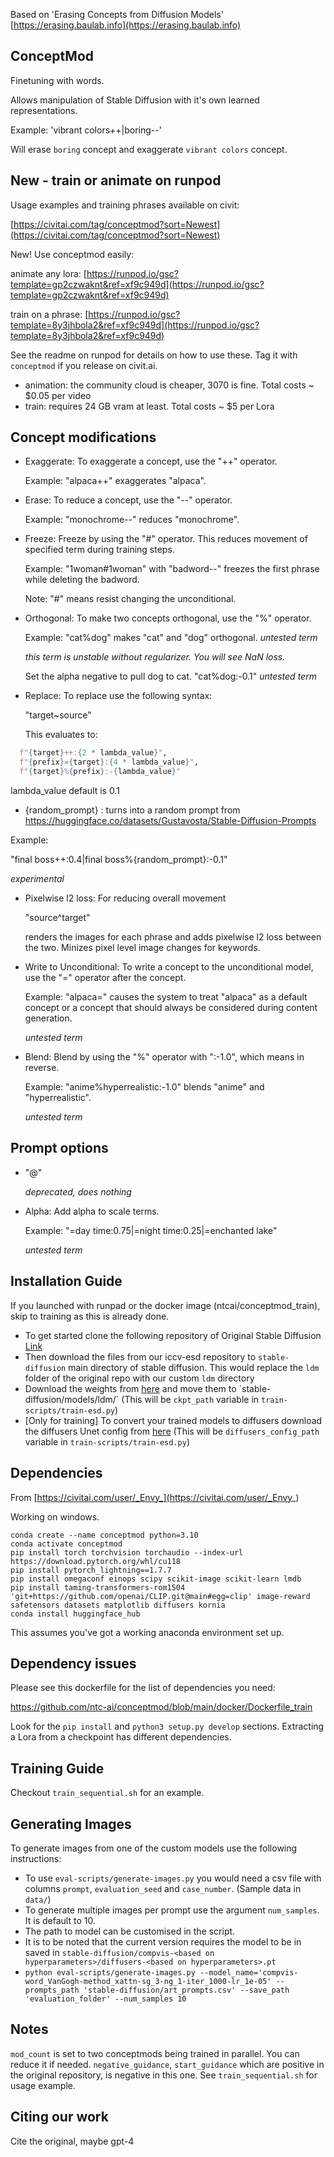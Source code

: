 Based on 'Erasing Concepts from Diffusion Models' [https://erasing.baulab.info](https://erasing.baulab.info)

## ConceptMod

Finetuning with words.

Allows manipulation of Stable Diffusion with it's own learned representations.

Example: 'vibrant colors++|boring--'

Will erase `boring` concept and exaggerate `vibrant colors` concept.

## New - train or animate on runpod

Usage examples and training phrases available on civit:

[https://civitai.com/tag/conceptmod?sort=Newest](https://civitai.com/tag/conceptmod?sort=Newest)

New! Use conceptmod easily:

animate any lora: [https://runpod.io/gsc?template=gp2czwaknt&ref=xf9c949d](https://runpod.io/gsc?template=gp2czwaknt&ref=xf9c949d)

train on a phrase: [https://runpod.io/gsc?template=8y3jhbola2&ref=xf9c949d](https://runpod.io/gsc?template=8y3jhbola2&ref=xf9c949d)

See the readme on runpod for details on how to use these. Tag it with `conceptmod` if you release on civit.ai.

* animation: the community cloud is cheaper, 3070 is fine. Total costs ~ $0.05 per video
* train: requires 24 GB vram at least. Total costs ~ $5 per Lora

## Concept modifications

* Exaggerate: To exaggerate a concept, use the "++" operator.

  Example: "alpaca++" exaggerates "alpaca".

* Erase: To reduce a concept, use the "--" operator.

  Example: "monochrome--" reduces "monochrome".

* Freeze: Freeze by using the "#" operator. This reduces movement of specified term during training steps.

  Example: "1woman#1woman" with "badword--" freezes the first phrase while deleting the badword.

  Note: "#" means resist changing the unconditional.

* Orthogonal: To make two concepts orthogonal, use the "%" operator.

  Example: "cat%dog" makes "cat" and "dog" orthogonal. *untested term*

  *this term is unstable without regularizer. You will see NaN loss.*

  Set the alpha negative to pull dog to cat. "cat%dog:-0.1" *untested term*

* Replace: To replace use the following syntax:

  "target~source"

  This evaluates to:

```python
  f"{target}++:{2 * lambda_value}",
  f"{prefix}={target}:{4 * lambda_value}",
  f"{target}%{prefix}:-{lambda_value}"
```
lambda_value default is 0.1

* {random_prompt} : turns into a random prompt from https://huggingface.co/datasets/Gustavosta/Stable-Diffusion-Prompts

Example:

"final boss++:0.4|final boss%{random_prompt}:-0.1"

*experimental*

* Pixelwise l2 loss: For reducing overall movement

  "source^target"

  renders the images for each phrase and adds pixelwise l2 loss between the two. Minizes pixel level image changes for keywords.

* Write to Unconditional: To write a concept to the unconditional model, use the "=" operator after the concept.

  Example: "alpaca=" causes the system to treat "alpaca" as a default concept or a concept that should always be considered during content generation.

  *untested term*

* Blend: Blend by using the "%" operator with ":-1.0", which means in reverse.

  Example: "anime%hyperrealistic:-1.0" blends "anime" and "hyperrealistic".

  *untested term*

## Prompt options

* "@" 

  *deprecated, does nothing*

* Alpha: Add alpha to scale terms.

  Example: "=day time:0.75|=night time:0.25|=enchanted lake"

  *untested term*

## Installation Guide

If you launched with runpad or the docker image (ntcai/conceptmod_train), skip to training as this is already done.

* To get started clone the following repository of Original Stable Diffusion [Link](https://github.com/CompVis/stable-diffusion)
* Then download the files from our iccv-esd repository to `stable-diffusion` main directory of stable diffusion. This would replace the `ldm` folder of the original repo with our custom `ldm` directory
* Download the weights from [here]([https://huggingface.co/CompVis/stable-diffusion-v-1-4-original](https://huggingface.co/CompVis/stable-diffusion-v-1-4-original/resolve/main/sd-v1-4-full-ema.ckpt)) and move them to `stable-diffusion/models/ldm/` (This will be `ckpt_path` variable in `train-scripts/train-esd.py`)
* [Only for training] To convert your trained models to diffusers download the diffusers Unet config from [here](https://huggingface.co/CompVis/stable-diffusion-v1-4/blob/main/unet/config.json)  (This will be `diffusers_config_path` variable in `train-scripts/train-esd.py`)

## Dependencies

From [https://civitai.com/user/_Envy_](https://civitai.com/user/_Envy_)

Working on windows.

```
conda create --name conceptmod python=3.10
conda activate conceptmod
pip install torch torchvision torchaudio --index-url https://download.pytorch.org/whl/cu118
pip install pytorch_lightning==1.7.7
pip install omegaconf einops scipy scikit-image scikit-learn lmdb
pip install taming-transformers-rom1504 'git+https://github.com/openai/CLIP.git@main#egg=clip' image-reward safetensors datasets matplotlib diffusers kornia
conda install huggingface_hub
```

This assumes you've got a working anaconda environment set up.

## Dependency issues

Please see this dockerfile for the list of dependencies you need:

https://github.com/ntc-ai/conceptmod/blob/main/docker/Dockerfile_train

Look for the `pip install` and `python3 setup.py develop` sections. Extracting a Lora from a checkpoint has different dependencies.

## Training Guide

Checkout `train_sequential.sh` for an example.

## Generating Images

To generate images from one of the custom models use the following instructions:

* To use `eval-scripts/generate-images.py` you would need a csv file with columns `prompt`, `evaluation_seed` and `case_number`. (Sample data in `data/`)
* To generate multiple images per prompt use the argument `num_samples`. It is default to 10.
* The path to model can be customised in the script.
* It is to be noted that the current version requires the model to be in saved in `stable-diffusion/compvis-<based on hyperparameters>/diffusers-<based on hyperparameters>.pt`
* `python eval-scripts/generate-images.py --model_name='compvis-word_VanGogh-method_xattn-sg_3-ng_1-iter_1000-lr_1e-05' --prompts_path 'stable-diffusion/art_prompts.csv' --save_path 'evaluation_folder' --num_samples 10` 

## Notes

`mod_count` is set to two conceptmods being trained in parallel. You can reduce it if needed.
`negative_guidance`, `start_guidance` which are positive in the original repository, is negative in this one. See `train_sequential.sh` for usage example.

## Citing our work

Cite the original, maybe gpt-4
